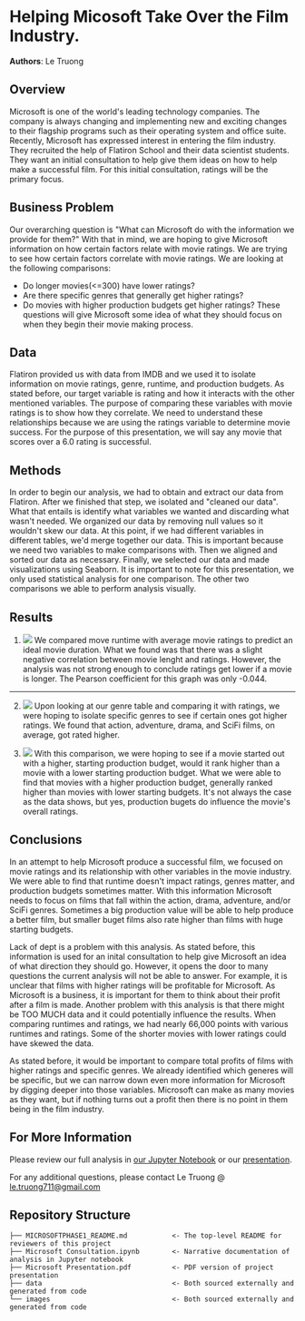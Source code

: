 # Helping Micosoft Take Over the Film Industry.

**Authors**: Le Truong

## Overview

Microsoft is one of the world's leading technology companies. The company is always changing and implementing new and exciting changes to their flagship programs such as their operating system and office suite. Recently, Microsoft has expressed interest in entering the film industry. They recruited the help of Flatiron School and their data scientist students. They want an initial consultation to help give them ideas on how to help make a successful film. For this initial consultation, ratings will be the primary focus.  


## Business Problem

Our overarching question is "What can Microsoft do with the information we provide for them?" With that in mind, we are hoping to give Microsoft information on how certain factors relate with movie ratings. We are trying to see how certain factors correlate with movie ratings. We are looking at the following comparisons:
- Do longer movies(<=300) have lower ratings?
- Are there specific genres that generally get higher ratings?
- Do movies with higher production budgets get higher ratings?
These questions will give Microsoft some idea of what they should focus on when they begin their movie making process.


## Data

Flatiron provided us with data from IMDB and we used it to isolate information on movie ratings, genre, runtime, and production budgets. As stated before, our target variable is rating and how it interacts with the other mentioned variables. 
The purpose of comparing these variables with movie ratings is to show how they correlate. We need to understand these relationships because we are using the ratings variable to determine movie success. For the purpose of this presentation, we will say any movie that scores over a 6.0 rating is successful.

## Methods

In order to begin our analysis, we had to obtain and extract our data from Flatiron. After we finished that step, we isolated and "cleaned our data". What that entails is identify what variables we wanted and discarding what wasn't needed. We organized our data by removing null values so it wouldn't skew our data. At this point, if we had different variables in different tables, we'd merge together our data. This is important because we need two variables to make comparisons with. Then we aligned and sorted our data as necessary. Finally, we selected our data and made visualizations using Seaborn. It is important to note for this presentation, we only used statistical analysis for one comparison. The other two comparisons we able to perform analysis visually. 

## Results

1. ![](images/Runtime.png)
We compared move runtime with average movie ratings to predict an ideal movie duration. What we found was that there was a slight negative correlation between movie lenght and ratings. However, the analysis was not strong enough to conclude ratings get lower if a movie is longer. The Pearson coefficient for this graph was only -0.044.
***
2. ![](images/Genre.png)
Upon looking at our genre table and comparing it with ratings, we were hoping to isolate specific genres to see if certain ones got higher ratings. We found that action, adventure, drama, and SciFi films, on average, got rated higher. 

3. ![](images/productionbudget.png)
With this comparison, we were hoping to see if a movie started out with a higher, starting production budget, would it rank higher than a movie with a lower starting production budget. What we were able to find that movies with a higher production budget, generally ranked higher than movies with lower starting budgets. It's not always the case as the data shows, but yes, production bugets do influence the movie's overall ratings. 

## Conclusions

In an attempt to help Microsoft produce a successful film, we focused on movie ratings and its relationship with other variables in the movie industry. We were able to find that runtime doesn't impact ratings, genres matter, and production budgets sometimes matter. With this information Microsoft needs to focus on films that fall within the action, drama, adventure, and/or SciFi genres. Sometimes a big production value will be able to help produce a better film, but smaller buget films also rate higher than films with huge starting budgets. 

Lack of dept is a problem with this analysis. As stated before, this information is used for an inital consultation to help give Microsoft an idea of what direction they should go. However, it opens the door to many questions the current analysis will not be able to answer. For example, it is unclear that films with higher ratings will be profitable for Microsoft. As Microsoft is a business, it is important for them to think about their profit after a film is made. Another problem with this analysis is that there might be TOO MUCH data and it could potentially influence the results. When comparing runtimes and ratings, we had nearly 66,000 points with various runtimes and ratings. Some of the shorter movies with lower ratings could have skewed the data.

As stated before, it would be important to compare total profits of films with higher ratings and specific genres. We already identified which generes will be specific, but we can narrow down even more information for Microsoft by digging deeper into those variables. Microsoft can make as many movies as they want, but if nothing turns out a profit then there is no point in them being in the film industry. 


## For More Information

Please review our full analysis in [our Jupyter Notebook](./dsc-phase1-project-template.ipynb) or our [presentation](./DS_Project_Presentation.pdf).

For any additional questions, please contact Le Truong @ le.truong711@gmail.com

## Repository Structure

```
├── MICROSOFTPHASE1_README.md           <- The top-level README for reviewers of this project
├── Microsoft Consultation.ipynb        <- Narrative documentation of analysis in Jupyter notebook
├── Microsoft Presentation.pdf          <- PDF version of project presentation
├── data                                <- Both sourced externally and generated from code
└── images                              <- Both sourced externally and generated from code
```
